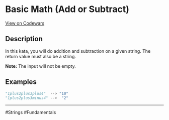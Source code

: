# Basic Math (Add or Subtract)

[View on Codewars](https://www.codewars.com/kata/5809b62808ad92e31b000031/train/python)

## Description

In this kata, you will do addition and subtraction on a given string. The return value must also be a string.

**Note:** The input will not be empty.

## Examples

```python
"1plus2plus3plus4"  --> "10"
"1plus2plus3minus4" -->  "2"
```

---

#Strings #Fundamentals